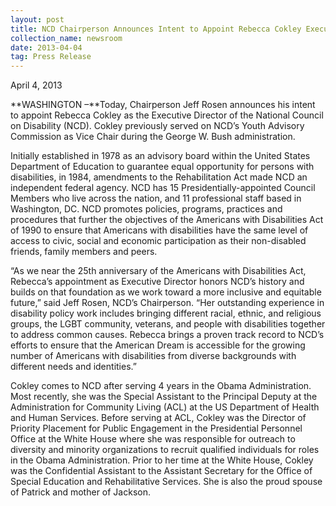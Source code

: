 ```yaml
---
layout: post
title: NCD Chairperson Announces Intent to Appoint Rebecca Cokley Executive Director
collection_name: newsroom
date: 2013-04-04
tag: Press Release
---
```

April 4, 2013

**WASHINGTON –**Today, Chairperson Jeff Rosen announces his intent to appoint Rebecca Cokley as the Executive Director of the National Council on Disability (NCD). Cokley previously served on NCD’s Youth Advisory Commission as Vice Chair during the George W. Bush administration.

Initially established in 1978 as an advisory board within the United States Department of Education to guarantee equal opportunity for persons with disabilities, in 1984, amendments to the Rehabilitation Act made NCD an independent federal agency. NCD has 15 Presidentially-appointed Council Members who live across the nation, and 11 professional staff based in Washington, DC. NCD promotes policies, programs, practices and procedures that further the objectives of the Americans with Disabilities Act of 1990 to ensure that Americans with disabilities have the same level of access to civic, social and economic participation as their non-disabled friends, family members and peers.

“As we near the 25th anniversary of the Americans with Disabilities Act, Rebecca’s appointment as Executive Director honors NCD’s history and builds on that foundation as we work toward a more inclusive and equitable future,” said Jeff Rosen, NCD’s Chairperson. “Her outstanding experience in disability policy work includes bringing different racial, ethnic, and religious groups, the LGBT community, veterans, and people with disabilities together to address common causes. Rebecca brings a proven track record to NCD’s efforts to ensure that the American Dream is accessible for the growing number of Americans with disabilities from diverse backgrounds with different needs and identities.”

Cokley comes to NCD after serving 4 years in the Obama Administration. Most recently, she was the Special Assistant to the Principal Deputy at the Administration for Community Living (ACL) at the US Department of Health and Human Services. Before serving at ACL, Cokley was the Director of Priority Placement for Public Engagement in the Presidential Personnel Office at the White House where she was responsible for outreach to diversity and minority organizations to recruit qualified individuals for roles in the Obama Administration. Prior to her time at the White House, Cokley was the Confidential Assistant to the Assistant Secretary for the Office of Special Education and Rehabilitative Services. She is also the proud spouse of Patrick and mother of Jackson.